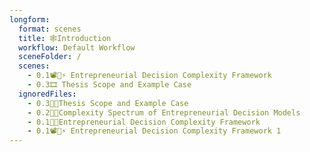 ```yaml
---
longform:
  format: scenes
  title: 🕸️Introduction
  workflow: Default Workflow
  sceneFolder: /
  scenes:
    - 0.1📽️🔄⚡ Entrepreneurial Decision Complexity Framework
    - 0.3🎞️ Thesis Scope and Example Case
  ignoredFiles:
    - 0.3😵‍💫Thesis Scope and Example Case
    - 0.2🏳️‍🌈Complexity Spectrum of Entrepreneurial Decision Models
    - 0.1😵‍💫Entrepreneurial Decision Complexity Framework
    - 0.1📽️🔄⚡ Entrepreneurial Decision Complexity Framework 1
---
```

